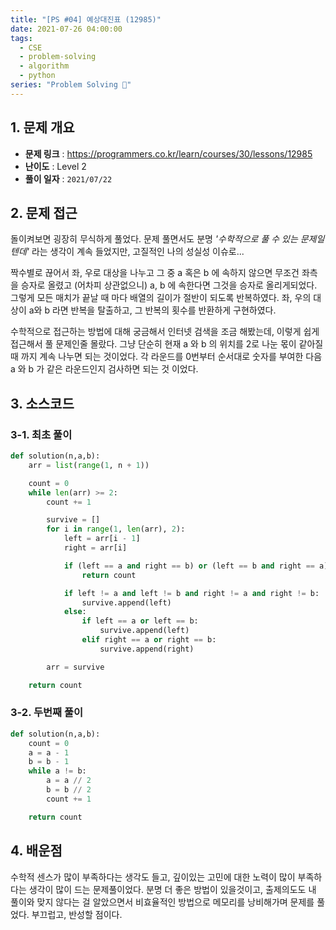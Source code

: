 ```yaml
---
title: "[PS #04] 예상대진표 (12985)"
date: 2021-07-26 04:00:00
tags:
  - CSE
  - problem-solving
  - algorithm
  - python
series: "Problem Solving 🤔"
---
```


## 1. 문제 개요

- **문제 링크** : https://programmers.co.kr/learn/courses/30/lessons/12985
- **난이도** : Level 2
- **풀이 일자** : `2021/07/22`

## 2. 문제 접근

돌이켜보면 굉장히 무식하게 풀었다. 문제 풀면서도 분명 _'수학적으로 풀 수 있는 문제일텐데'_ 라는 생각이 계속 들었지만, 고질적인 나의 성실성 이슈로...

짝수별로 끊어서 좌, 우로 대상을 나누고 그 중 a 혹은 b 에 속하지 않으면 무조건 좌측을 승자로 올렸고 (어차피 상관없으니) a, b 에 속한다면 그것을 승자로 올리게되었다. 그렇게 모든 매치가 끝날 때 마다 배열의 길이가 절반이 되도록 반복하였다. 좌, 우의 대상이 a와 b 라면 반복을 탈출하고, 그 반복의 횟수를 반환하게 구현하였다.

수학적으로 접근하는 방법에 대해 궁금해서 인터넷 검색을 조금 해봤는데, 이렇게 쉽게 접근해서 풀 문제인줄 몰랐다. 그냥 단순히 현재 a 와 b 의 위치를 2로 나눈 몫이 같아질 때 까지 계속 나누면 되는 것이었다. 각 라운드를 0번부터 순서대로 숫자를 부여한 다음 a 와 b 가 같은 라운드인지 검사하면 되는 것 이었다.

## 3. 소스코드

### 3-1. 최초 풀이

```python
def solution(n,a,b):
    arr = list(range(1, n + 1))

    count = 0
    while len(arr) >= 2:
        count += 1

        survive = []
        for i in range(1, len(arr), 2):
            left = arr[i - 1]
            right = arr[i]

            if (left == a and right == b) or (left == b and right == a):
                return count

            if left != a and left != b and right != a and right != b:
                survive.append(left)
            else:
                if left == a or left == b:
                    survive.append(left)
                elif right == a or right == b:
                    survive.append(right)

        arr = survive

    return count
```

### 3-2. 두번째 풀이

```python
def solution(n,a,b):
    count = 0
    a = a - 1
    b = b - 1
    while a != b:
        a = a // 2
        b = b // 2
        count += 1

    return count
```

## 4. 배운점

수학적 센스가 많이 부족하다는 생각도 들고, 깊이있는 고민에 대한 노력이 많이 부족하다는 생각이 많이 드는 문제풀이었다. 분명 더 좋은 방법이 있을것이고, 출제의도도 내 풀이와 맞지 않다는 걸 알았으면서 비효율적인 방법으로 메모리를 낭비해가며 문제를 풀었다. 부끄럽고, 반성할 점이다.
